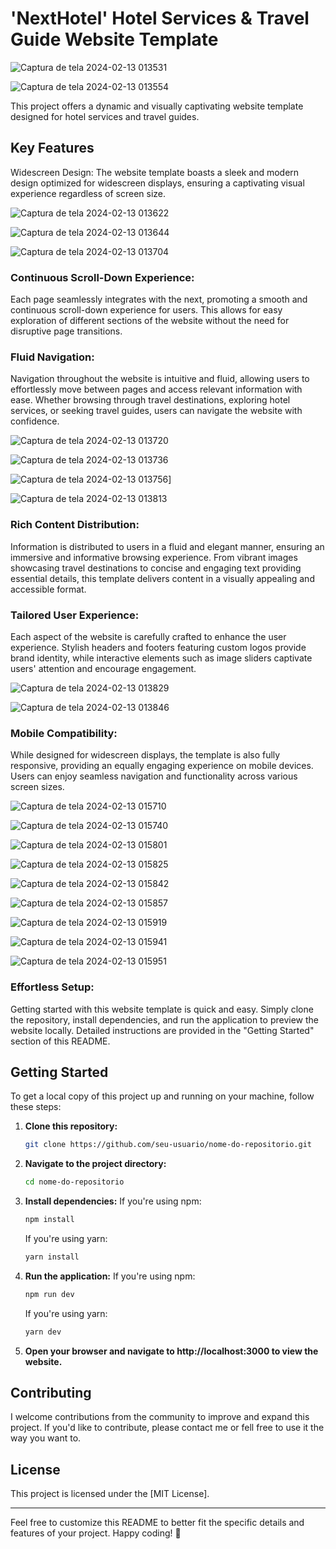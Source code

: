 # 'NextHotel' Hotel Services & Travel Guide Website Template

![Captura de tela 2024-02-13 013531](https://github.com/igor32648/nextjs-hotel/assets/92551032/deb06b0f-1a07-48b6-a807-c21e98d82cd2)

![Captura de tela 2024-02-13 013554](https://github.com/igor32648/nextjs-hotel/assets/92551032/514dd2c9-164c-46a9-aac4-18303505d117)

This project offers a dynamic and visually captivating website template designed for hotel services and travel guides.

## Key Features
Widescreen Design: The website template boasts a sleek and modern design optimized for widescreen displays, ensuring a captivating visual experience regardless of screen size.

![Captura de tela 2024-02-13 013622](https://github.com/igor32648/nextjs-hotel/assets/92551032/e9eabd10-b578-4d0d-bf32-1eb4e13d8c39)

![Captura de tela 2024-02-13 013644](https://github.com/igor32648/nextjs-hotel/assets/92551032/c2c6ccd5-92b8-4c24-935a-3ff6e4837a45)

![Captura de tela 2024-02-13 013704](https://github.com/igor32648/nextjs-hotel/assets/92551032/895ef642-824a-43f1-b9aa-93a432187e0f)

### Continuous Scroll-Down Experience: 
Each page seamlessly integrates with the next, promoting a smooth and continuous scroll-down experience for users. This allows for easy exploration of different sections of the website without the need for disruptive page transitions.

### Fluid Navigation: 
Navigation throughout the website is intuitive and fluid, allowing users to effortlessly move between pages and access relevant information with ease. Whether browsing through travel destinations, exploring hotel services, or seeking travel guides, users can navigate the website with confidence.

![Captura de tela 2024-02-13 013720](https://github.com/igor32648/nextjs-hotel/assets/92551032/85ac04c9-cee2-4afc-9def-d12da5e81f11)

![Captura de tela 2024-02-13 013736](https://github.com/igor32648/nextjs-hotel/assets/92551032/af04e696-0017-4523-a7c1-ede3b0fe7e4d)

![Captura de tela 2024-02-13 013756](https://github.com/igor32648/nextjs-hotel/assets/92551032/343c9c90-aae9-49fa-b005-c7de9c40bf60)]

![Captura de tela 2024-02-13 013813](https://github.com/igor32648/nextjs-hotel/assets/92551032/797b57e9-f16e-453a-944b-9f1035134982)

### Rich Content Distribution: 
Information is distributed to users in a fluid and elegant manner, ensuring an immersive and informative browsing experience. From vibrant images showcasing travel destinations to concise and engaging text providing essential details, this template delivers content in a visually appealing and accessible format.

### Tailored User Experience: 
Each aspect of the website is carefully crafted to enhance the user experience. Stylish headers and footers featuring custom logos provide brand identity, while interactive elements such as image sliders captivate users' attention and encourage engagement.

![Captura de tela 2024-02-13 013829](https://github.com/igor32648/nextjs-hotel/assets/92551032/1b716e1d-b47f-45df-b4a5-82542205025a)

![Captura de tela 2024-02-13 013846](https://github.com/igor32648/nextjs-hotel/assets/92551032/450767ad-1275-483b-b855-3d29d8651d35)

### Mobile Compatibility: 
While designed for widescreen displays, the template is also fully responsive, providing an equally engaging experience on mobile devices. Users can enjoy seamless navigation and functionality across various screen sizes.

![Captura de tela 2024-02-13 015710](https://github.com/igor32648/nextjs-hotel/assets/92551032/48d66a9d-48eb-40c2-93b7-7d3c6d2f8c3e)

![Captura de tela 2024-02-13 015740](https://github.com/igor32648/nextjs-hotel/assets/92551032/b583177d-8bf8-4cb1-9c11-92520a5c3918)

![Captura de tela 2024-02-13 015801](https://github.com/igor32648/nextjs-hotel/assets/92551032/deaebf36-83a3-4216-9167-56d1d39cb67c)

![Captura de tela 2024-02-13 015825](https://github.com/igor32648/nextjs-hotel/assets/92551032/3fc7ef4f-a512-46d5-80e2-2061ff99d9bd)

![Captura de tela 2024-02-13 015842](https://github.com/igor32648/nextjs-hotel/assets/92551032/1a8fea43-d6d1-453b-afa0-4a8dcfc53f41)

![Captura de tela 2024-02-13 015857](https://github.com/igor32648/nextjs-hotel/assets/92551032/f778f20c-ebf7-4f9a-befa-9b0170a71402)

![Captura de tela 2024-02-13 015919](https://github.com/igor32648/nextjs-hotel/assets/92551032/30cad44a-9233-4d4d-87fc-1a1bbf401dc4)

![Captura de tela 2024-02-13 015941](https://github.com/igor32648/nextjs-hotel/assets/92551032/71f9f691-2e15-4c02-997b-a525366efdb9)

![Captura de tela 2024-02-13 015951](https://github.com/igor32648/nextjs-hotel/assets/92551032/2812a7d0-f006-47ce-ba3a-dc50e55db409)

### Effortless Setup: 

Getting started with this website template is quick and easy. Simply clone the repository, install dependencies, and run the application to preview the website locally. Detailed instructions are provided in the "Getting Started" section of this README.

## Getting Started

To get a local copy of this project up and running on your machine, follow these steps:

1. **Clone this repository:**
   ```bash
   git clone https://github.com/seu-usuario/nome-do-repositorio.git
   ```

2. **Navigate to the project directory:**
   ```bash
   cd nome-do-repositorio
   ```

3. **Install dependencies:**
   If you're using npm:
   ```bash
   npm install
   ```
   If you're using yarn:
   ```bash
   yarn install
   ```

4. **Run the application:**
   If you're using npm:
   ```bash
   npm run dev
   ```
   If you're using yarn:
   ```bash
   yarn dev
   ```

5. **Open your browser and navigate to http://localhost:3000 to view the website.**

## Contributing

I welcome contributions from the community to improve and expand this project. If you'd like to contribute, please contact me or fell free to use it the way you want to.

## License

This project is licensed under the [MIT License].

---

Feel free to customize this README to better fit the specific details and features of your project. Happy coding! 🚀

